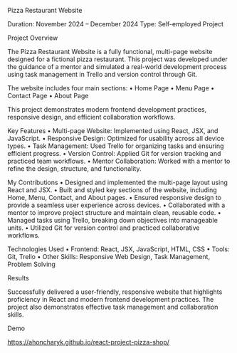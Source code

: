 Pizza Restaurant Website

Duration: November 2024 – December 2024
Type: Self-employed Project

Project Overview

The Pizza Restaurant Website is a fully functional, multi-page website designed for a fictional pizza restaurant. This project was developed under the guidance of a mentor and simulated a real-world development process using task management in Trello and version control through Git.

The website includes four main sections:
 • Home Page
 • Menu Page
 • Contact Page
 • About Page

This project demonstrates modern frontend development practices, responsive design, and efficient collaboration workflows.

Key Features
 • Multi-page Website: Implemented using React, JSX, and JavaScript.
 • Responsive Design: Optimized for usability across all device types.
 • Task Management: Used Trello for organizing tasks and ensuring efficient progress.
 • Version Control: Applied Git for version tracking and practiced team workflows.
 • Mentor Collaboration: Worked with a mentor to refine the design, structure, and functionality.

My Contributions
 • Designed and implemented the multi-page layout using React and JSX.
 • Built and styled key sections of the website, including Home, Menu, Contact, and About pages.
 • Ensured responsive design to provide a seamless user experience across devices.
 • Collaborated with a mentor to improve project structure and maintain clean, reusable code.
 • Managed tasks using Trello, breaking down objectives into manageable units.
 • Utilized Git for version control and practiced collaborative workflows.

Technologies Used
 • Frontend: React, JSX, JavaScript, HTML, CSS
 • Tools: Git, Trello
 • Other Skills: Responsive Web Design, Task Management, Problem Solving

Results

Successfully delivered a user-friendly, responsive website that highlights proficiency in React and modern frontend development practices. The project also demonstrates effective task management and collaboration skills.

Demo

https://ahoncharyk.github.io/react-project-pizza-shop/
